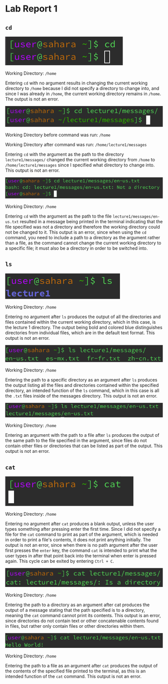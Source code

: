 # Lab Report 1
## `cd`
![Image](one.png)

Working Directory: `/home`

Entering `cd` with no argument results in changing the current working directory to `/home` because I did not specify a directory to change into, and since I was already in `/home`, the current working directory remains in `/home`. The output is not an error.

![Image](two.png)

Working Directory before command was run: `/home` 

Working Directory after command was run: `/home/lecture1/messages`

Entering `cd` with the argument as the path to the directory `lecture1/messages/` changed the current working directory from `/home` to `/home/lecture1/messages` since I specified what directory to change into. This output is not an error.

![Image](three.png)

Working Directory: `/home`

Entering `cd` with the argument as the path to the file `lecture1/messages/en-us.txt` resulted in a message being printed in the terminal indicating that the file specified was not a directory and therefore the working directory could not be changed to it. This output is an error, since when using the `cd` command, you need to include a path to a directory as the argument rather than a file, as the command cannot change the current working directory to a specific file; it must also be a directory in order to be switched into.


## `ls`
![Image](four.png)

Working Directory: `/home`

Entering no argument after `ls` produces the output of all the directories and files contained within the current working directory, which in this case, is the lecture 1 directory. The output being bold and colored blue distinguishes directories from individual files, which are in the default text format. This output is not an error. 

![Image](five.png)

Working Directory: `/home`

Entering the path to a specific directory as an argument after `ls` produces the output listing all the files and directories contained within the specified directory, an intended function of the `ls` command, which in this case is all the `.txt` files inside of the messages directory. This output is not an error.

![Image](six.png)

Working Directory: `/home`

Entering an argument with the path to a file after `ls` produces the output of the same path to the file specified in the argument, since files do not contain other files or directories that can be listed as part of the output. This output is not an error.


## `cat`
![Image](seven.png)

Working Directory: `/home`

Entering no argument after `cat` produces a blank output, unless the user types something after pressing enter the first time. Since I did not specify a file for the `cat` command to print as part of the argument, which is needed in order to print a file's contents, it does not print anything initially. The output is not an error, since when there is no path argument after the user first presses the `enter` key, the command `cat` is intended to print what the user types in after that point back into the terminal when enter is pressed again. This cycle can be exited by entering `Ctrl + C`.

![Image](eight.png)

Working Directory: `/home`

Entering the path to a directory as an argument after cat produces the output of a message stating that the path specified is to a directory, meaning the `cat` command cannot print its contents. This output is an error, since directories do not contain text or other concatenable contents found in files, but rather only contain files or other directories within them.

![Image](nine.png)

Working Directory: `/home`

Entering the path to a file as an argument after `cat` produces the output of the contents of the specified file printed to the terminal, as this is an intended function of the `cat` command. This output is not an error.

